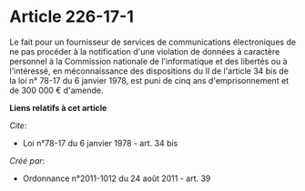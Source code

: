 # Article 226-17-1

Le fait pour un fournisseur de services de communications électroniques de ne pas procéder à la notification d'une violation
de données à caractère personnel à la Commission nationale de l'informatique et des libertés ou à l'intéressé, en
méconnaissance des dispositions du II de l'article 34 bis de la loi n° 78-17 du 6 janvier 1978, est puni de cinq ans
d'emprisonnement et de 300 000 € d'amende.

**Liens relatifs à cet article**

_Cite_:

  - Loi n°78-17 du 6 janvier 1978 - art. 34 bis

_Créé par_:

  - Ordonnance n°2011-1012 du 24 août 2011 - art. 39
